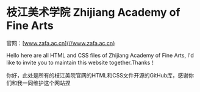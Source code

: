 # 枝江美术学院 Zhijiang Academy of Fine Arts

官网：[www.zafa.ac.cn](//www.zafa.ac.cn)

Hello here are all HTML and CSS files of Zhijiang Academy of Fine Arts, I'd like to invite you to maintain this website together.Thanks！

你好，此处是所有的枝江美院官网的HTML和CSS文件开源的GitHub库，感谢你们和我一同维护这个网站捏
